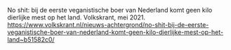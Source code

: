 No shit: bij de eerste veganistische boer van Nederland komt geen kilo dierlijke mest op het land. Volkskrant, mei 2021. https://www.volkskrant.nl/nieuws-achtergrond/no-shit-bij-de-eerste-veganistische-boer-van-nederland-komt-geen-kilo-dierlijke-mest-op-het-land~b51582c0/
